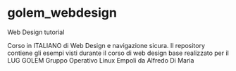 golem_webdesign
===============

Web Design tutorial

Corso in ITALIANO di Web Design e navigazione sicura.
Il repository contiene gli esempi visti durante il corso di web design base realizzato per il LUG GOLEM
Gruppo Operativo Linux Empoli da Alfredo Di Maria